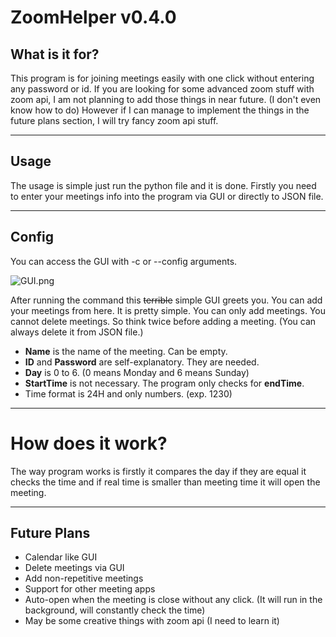 # ZoomHelper v0.4.0

## What is it for?

This program is for joining meetings easily with one click without entering any password or id. If you are looking for some advanced zoom stuff with zoom api, I am not planning to add those things in near future. (I don't even know how to do) However if I can manage to implement the things in the future plans section, I will try fancy zoom api stuff.

---
## Usage
The usage is simple just run the python file and it is done. Firstly you need to enter your meetings info into the program via GUI or directly to JSON file.

---
## Config
You can access the GUI with -c or --config arguments.

![GUI.png](https://user-images.githubusercontent.com/72021576/136834720-d2964001-6228-4d82-af5c-c0d59a3aa8f0.png)

After running the command this ~~terrible~~ simple GUI greets you. You can add your meetings from here. It is pretty simple. You can only add meetings. You cannot delete meetings. So think twice before adding a meeting. (You can always delete it from JSON file.)

* **Name** is the name of the meeting. Can be empty.
* **ID** and **Password** are self-explanatory. They are needed.
* **Day** is 0 to 6. (0 means Monday and 6 means Sunday)
* **StartTime** is not necessary. The program only checks for **endTime**.
* Time format is 24H and only numbers. (exp. 1230)

---
# How does it work?
The way program works is firstly it compares the day if they are equal it checks the time and if real time is smaller than meeting time it will open the meeting.

---
## Future Plans
* Calendar like GUI
* Delete meetings via GUI
* Add non-repetitive meetings
* Support for other meeting apps
* Auto-open when the meeting is close without any click. (It will run in the background, will constantly check the time)
* May be some creative things with zoom api (I need to learn it)

